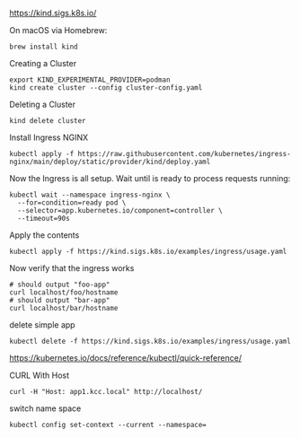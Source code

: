 https://kind.sigs.k8s.io/

On macOS via Homebrew:
```
brew install kind
```

Creating a Cluster 

```
export KIND_EXPERIMENTAL_PROVIDER=podman
kind create cluster --config cluster-config.yaml

```

Deleting a Cluster

```
kind delete cluster
```



Install Ingress NGINX

```
kubectl apply -f https://raw.githubusercontent.com/kubernetes/ingress-nginx/main/deploy/static/provider/kind/deploy.yaml

```
Now the Ingress is all setup. Wait until is ready to process requests running:

```
kubectl wait --namespace ingress-nginx \
  --for=condition=ready pod \
  --selector=app.kubernetes.io/component=controller \
  --timeout=90s
```

Apply the contents

```
kubectl apply -f https://kind.sigs.k8s.io/examples/ingress/usage.yaml
```

Now verify that the ingress works

```
# should output "foo-app"
curl localhost/foo/hostname
# should output "bar-app"
curl localhost/bar/hostname
```

delete simple app

```
kubectl delete -f https://kind.sigs.k8s.io/examples/ingress/usage.yaml
```


https://kubernetes.io/docs/reference/kubectl/quick-reference/

CURL With Host
```
curl -H "Host: app1.kcc.local" http://localhost/
```

switch name space

```
kubectl config set-context --current --namespace=
```